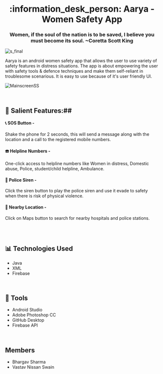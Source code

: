 <h1 align ="center"> :information_desk_person: Aarya - Women Safety App </h1>
<h3 align ="center"> Women, if the soul of the nation is to be saved, I believe you must become its soul. ~Coretta Scott King</h3>


![s_final](https://user-images.githubusercontent.com/88283180/170044536-ab3db688-8f1a-45fb-9639-a414923f866c.png)



Aarya is an android women safety app that allows the user to use variety of safety features in distress situations.
The app is about empowering the user with safety tools & defence techniques and make them self-reliant in troublesome scenarious.
It is easy to use because of it's user friendly UI.


![MainscreenSS](https://user-images.githubusercontent.com/88283180/170043843-dc18fc85-8a7b-4b09-ad60-5d86656936f7.png)




</br>

## :iphone: Salient Features:##

#### :telephone_receiver: SOS Button -
Shake the phone for 2 seconds, this will send a message along with the location and a call to the registered mobile numbers.

#### :telephone: Helpline Numbers -
One-click access to helpline numbers like Women in distress, Domestic abuse, Police, student/child helpline, Ambulance.

#### :bell: Police Siren -
Click the siren button to play the police siren and use it evade to safety when there is risk of physical violence.

#### 🌆 Nearby Location -
Click on Maps button to search for nearby hospitals and police stations.

</br>

</br>


## 📊 Technologies Used
- Java
- XML
- Firebase

</br>

## 💯 Tools
- Android Studio
- Adobe Photoshop CC
- GitHub Desktop
- Firebase API

</br>

## Members
- Bhargav Sharma
- Vastav Nissan Swain
